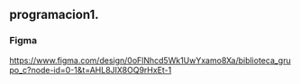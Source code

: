## programacion1.

### Figma

https://www.figma.com/design/0oFlNhcd5Wk1UwYxamo8Xa/biblioteca_grupo_c?node-id=0-1&t=AHL8JIX8OQ9rHxEt-1
